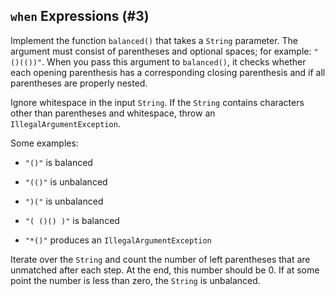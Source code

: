 ## `when` Expressions (#3)

Implement the function `balanced()` that takes a `String` parameter. The
argument must consist of parentheses and optional spaces; for example:
`"()(())"`. When you pass this argument to `balanced()`, it checks whether each
opening parenthesis has a corresponding closing parenthesis and if all
parentheses are properly nested.

Ignore whitespace in the input `String`. If the `String` contains characters
other than parentheses and whitespace, throw an `IllegalArgumentException`.

Some examples:

- `"()"` is balanced

- `"(()"` is unbalanced

- `")("` is unbalanced

- `"( ()() )"` is balanced

- `"*()"` produces an `IllegalArgumentException`

<div class="hint">

Iterate over the `String` and count the number of left parentheses that
are unmatched after each step. At the end, this number should be 0. If at some
point the number is less than zero, the `String` is unbalanced.

</div>
